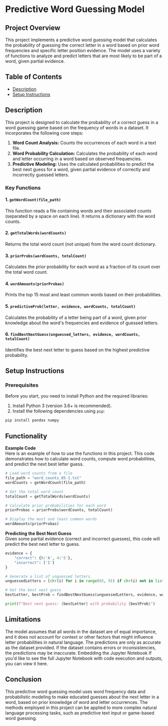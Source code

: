 # Predictive Word Guessing Model

## Project Overview

This project implements a predictive word guessing model that calculates the probability of guessing the correct letter in a word based on prior word frequencies and specific letter position evidence. The model uses a variety of functions to analyze and predict letters that are most likely to be part of a word, given partial evidence.

## Table of Contents
- [Description](#description)
- [Setup Instructions](#setup-instructions)

## Description

This project is designed to calculate the probability of a correct guess in a word guessing game based on the frequency of words in a dataset. It incorporates the following core steps:
1. **Word Count Analysis:** Counts the occurrences of each word in a text file.
2. **Word Probability Calculation:** Calculates the probability of each word and letter occurring in a word based on observed frequencies.
3. **Predictive Modeling:** Uses the calculated probabilities to predict the best next guess for a word, given partial evidence of correctly and incorrectly guessed letters.

### Key Functions

#### 1. `getWordCount(file_path)`
This function reads a file containing words and their associated counts (separated by a space on each line). It returns a dictionary with the word counts.

#### 2. `getTotalWords(wordCounts)`
Returns the total word count (not unique) from the word count dictionary.

#### 3. `priorProbs(wordCounts, totalCount)`
Calculates the prior probability for each word as a fraction of its count over the total word count.

#### 4. `wordAmounts(priorProbas)`
Prints the top 15 most and least common words based on their probabilities.

#### 5. `predictiveProb(letter, evidence, wordCounts, totalCount)`
Calculates the probability of a letter being part of a word, given prior knowledge about the word's frequencies and evidence of guessed letters.

#### 6. `findBestNextGuess(unguessed_letters, evidence, wordCounts, totalCount)`
Identifies the best next letter to guess based on the highest predictive probability.

## Setup Instructions

### Prerequisites

Before you start, you need to install Python and the required libraries:

1. Install Python 3 (version 3.6+ is recommended).
2. Install the following dependencies using `pip`:

```bash
pip install pandas numpy
```
## Functionality
**Example Code**  
Here is an example of how to use the functions in this project. This code demonstrates how to calculate word counts, compute word probabilities, and predict the next best letter guess.
```python
# Load word counts from a file
file_path = "word_counts_05-1.txt"
wordCounts = getWordCount(file_path)

# Get the total word count
totalCount = getTotalWords(wordCounts)

# Calculate prior probabilities for each word
priorProbas = priorProbs(wordCounts, totalCount)

# Display the most and least common words
wordAmounts(priorProbas)
```
**Predicting the Best Next Guess**  
Given some partial evidence (correct and incorrect guesses), this code will predict the best next letter to guess.

```python
evidence = {
    "correct": {0:'A', 4:'S'},
    "incorrect": ['I']
}

# Generate a list of unguessed letters
unguessedLetters = [chr(i) for i in range(65, 91) if chr(i) not in list(evidence["correct"].values()) + evidence["incorrect"]]

# Get the best next guess
bestLetter, bestProb = findBestNextGuess(unguessedLetters, evidence, wordCounts, totalCount)

print(f"Best next guess: {bestLetter} with probability {bestProb}")
```
## Limitations
The model assumes that all words in the dataset are of equal importance, and it does not account for context or other factors that might influence letter probabilities in natural language.
The predictions are only as accurate as the dataset provided. If the dataset contains errors or inconsistencies, the predictions may be inaccurate.
Embedding the Jupyter Notebook
If you'd like to see the full Jupyter Notebook with code execution and outputs, you can view it here.

## Conclusion
This predictive word guessing model uses word frequency data and probabilistic modeling to make educated guesses about the next letter in a word, based on prior knowledge of word and letter occurrences. The methods employed in this project can be applied to more complex natural language processing tasks, such as predictive text input or game-based word guessing.
